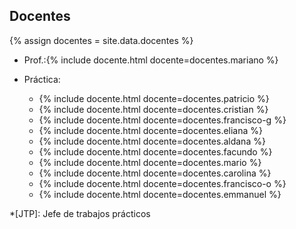 ## Docentes

{% assign docentes = site.data.docentes %}

  - Prof.:{% include docente.html docente=docentes.mariano %}

  - Práctica:
    - {% include docente.html docente=docentes.patricio %}
    - {% include docente.html docente=docentes.cristian %}
    - {% include docente.html docente=docentes.francisco-g %}
    - {% include docente.html docente=docentes.eliana %}
    - {% include docente.html docente=docentes.aldana %}
    - {% include docente.html docente=docentes.facundo %}
    - {% include docente.html docente=docentes.mario %}
    - {% include docente.html docente=docentes.carolina %}
    - {% include docente.html docente=docentes.francisco-o %}
    - {% include docente.html docente=docentes.emmanuel %}

*[JTP]: Jefe de trabajos prácticos
